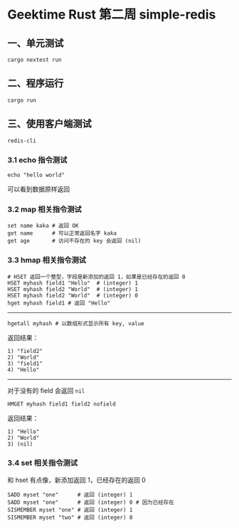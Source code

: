 # Geektime Rust 第二周 simple-redis

## 一、单元测试
```
cargo nextest run
```

## 二、程序运行
```
cargo run
```

## 三、使用客户端测试

```
redis-cli
```

### 3.1 echo 指令测试
```
echo "hello world"
```

可以看到数据原样返回

### 3.2 map 相关指令测试
```
set name kaka # 返回 OK
get name      # 可以正常返回名字 kaka
get age       # 访问不存在的 key 会返回 (nil)
```

### 3.3 hmap 相关指令测试
```
# HSET 返回一个整型，字段是新添加的返回 1，如果是已经存在的返回 0
HSET myhash field1 "Hello"  # (integer) 1
HSET myhash field2 "World"  # (integer) 1
HSET myhash field2 "World"  # (integer) 0
hget myhash field1 # 返回 "Hello"
```

---

```
hgetall myhash # 以数组形式显示所有 key, value
```

返回结果：
```
1) "field2"
2) "World"
3) "field1"
4) "Hello"
```

---

对于没有的 field 会返回 `nil`
```
HMGET myhash field1 field2 nofield
```

返回结果：
```
1) "Hello"
2) "World"
3) (nil)
```

### 3.4 set 相关指令测试

和 hset 有点像，新添加返回 1，已经存在的返回 0
```
SADD myset "one"      # 返回 (integer) 1
SADD myset "one"      # 返回 (integer) 0 # 因为已经存在
SISMEMBER myset "one" # 返回 (integer) 1
SISMEMBER myset "two" # 返回 (integer) 0
```
